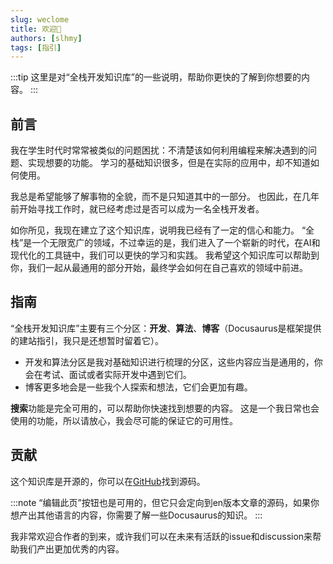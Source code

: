 ```yaml
---
slug: weclome
title: 欢迎👋
authors: [slhmy]
tags: [指引]
---
```


:::tip
这里是对“全栈开发知识库”的一些说明，帮助你更快的了解到你想要的内容。
:::

## 前言

我在学生时代时常常被类似的问题困扰：不清楚该如何利用编程来解决遇到的问题、实现想要的功能。
学习的基础知识很多，但是在实际的应用中，却不知道如何使用。

我总是希望能够了解事物的全貌，而不是只知道其中的一部分。
也因此，在几年前开始寻找工作时，就已经考虑过是否可以成为一名全栈开发者。

如你所见，我现在建立了这个知识库，说明我已经有了一定的信心和能力。
“全栈”是一个无限宽广的领域，不过幸运的是，我们进入了一个崭新的时代，在AI和现代化的工具链中，我们可以更快的学习和实践。
我希望这个知识库可以帮助到你，我们一起从最通用的部分开始，最终学会如何在自己喜欢的领域中前进。

## 指南

“全栈开发知识库”主要有三个分区：**开发**、**算法**、**博客**（Docusaurus是框架提供的建站指引，我只是还想暂时留着它）。

- 开发和算法分区是我对基础知识进行梳理的分区，这些内容应当是通用的，你会在考试、面试或者实际开发中遇到它们。
- 博客更多地会是一些我个人探索和想法，它们会更加有趣。

**搜索**功能是完全可用的，可以帮助你快速找到想要的内容。
这是一个我日常也会使用的功能，所以请放心，我会尽可能的保证它的可用性。

## 贡献

这个知识库是开源的，你可以在[GitHub](https://github.com/slhmy/full-stack-docusaurus)找到源码。

:::note
“编辑此页”按钮也是可用的，但它只会定向到en版本文章的源码，如果你想产出其他语言的内容，你需要了解一些Docusaurus的知识。
:::

我非常欢迎合作者的到来，或许我们可以在未来有活跃的issue和discussion来帮助我们产出更加优秀的内容。
